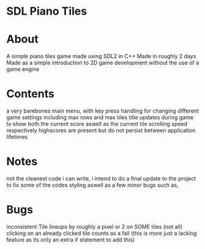 # SDL Piano Tiles

# About
A simple piano tiles game made using SDL2 in C++
Made in roughly 2 days
Made as a simple introduction to 2D game development without the use of a game engine

# Contents
a very barebones main menu, with key press handling for changing different game settings including max rows and max tiles
title updates during game to show both the current score aswell as the current tile scrolling speed respectively
highscores are present but do not persist between application lifetimes

# Notes
not the cleanest code i can write, i intend to do a final update to the project to fix some of the codes styling aswell as a few minor bugs such as,

# Bugs
inconsistent Tile lineups by roughly a pixel or 2 on SOME tiles (not all)
clicking on an already clicked tile counts as a fail (this is more just a lacking feature as its only an extra if statement to add this)
